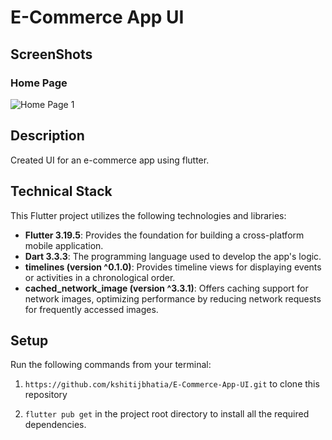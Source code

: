 # E-Commerce App UI

## ScreenShots
### Home Page
![Home Page 1](https://github.com/kshitijbhatia/E-Commerce-App-UI/assets/108986570/fdb3bbb8-0be5-46c4-99a6-dd3ffb4e2fc0)

## Description
Created UI for an e-commerce app using flutter.

## Technical Stack

This Flutter project utilizes the following technologies and libraries:

- **Flutter 3.19.5**: Provides the foundation for building a cross-platform mobile application.
- **Dart 3.3.3**: The programming language used to develop the app's logic.
- **timelines (version ^0.1.0)**: Provides timeline views for displaying events or activities in a chronological order.
- **cached_network_image (version ^3.3.1)**: Offers caching support for network images, optimizing performance by reducing network requests for frequently accessed images.


## Setup

Run the following commands from your terminal:

1) `https://github.com/kshitijbhatia/E-Commerce-App-UI.git` to clone this repository 

2) `flutter pub get` in the project root directory to install all the required dependencies.
